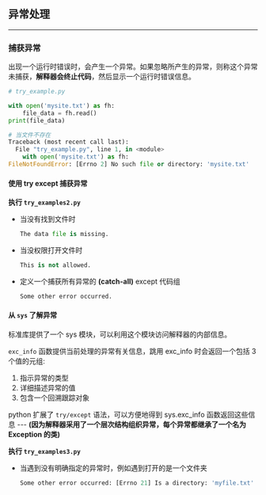 ## 异常处理

---

### 捕获异常
出现一个运行时错误时，会产生一个异常。如果忽略所产生的异常，则称这个异常未捕获，**解释器会终止代码**，然后显示一个运行时错误信息。

```py
# try_example.py

with open('mysite.txt') as fh:
    file_data = fh.read()
print(file_data)

# 当文件不存在
Traceback (most recent call last):
  File "try_example.py", line 1, in <module>
    with open('mysite.txt') as fh:
FileNotFoundError: [Errno 2] No such file or directory: 'mysite.txt'
```

#### 使用 try except 捕获异常
**执行 `try_examples2.py`**
- 当没有找到文件时
  ```py
  The data file is missing.
  ```

- 当没权限打开文件时
  ```py
  This is not allowed.
  ```

- 定义一个捕获所有异常的 **(catch-all)** except 代码组
  ```py
  Some other error occurred.
  ```

#### 从 `sys` 了解异常
标准库提供了一个 sys 模块，可以利用这个模块访问解释器的内部信息。  

`exc_info` 函数提供当前处理的异常有关信息，跳用 exc_info 时会返回一个包括 3 个值的元组:  
1. 指示异常的类型
2. 详细描述异常的值
3. 包含一个回溯跟踪对象

python 扩展了 `try/except` 语法，可以方便地得到 sys.exc_info 函数返回这些信息 --- **(因为解释器采用了一个层次结构组织异常，每个异常都继承了一个名为 Exception 的类)**

**执行 `try_examples3.py`**
- 当遇到没有明确指定的异常时，例如遇到打开的是一个文件夹
  ```py
  Some other error occurred: [Errno 21] Is a directory: 'myfile.txt'
  ```